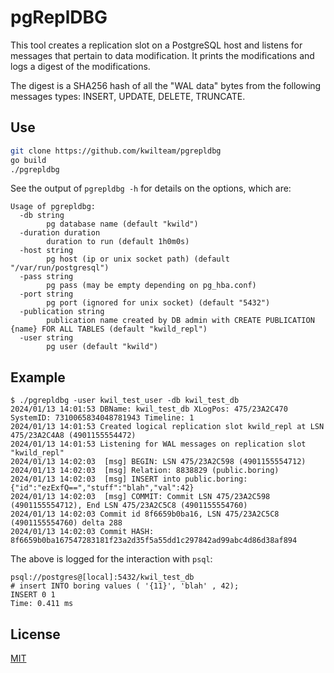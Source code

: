 # pgReplDBG

This tool creates a replication slot on a PostgreSQL host and listens for
messages that pertain to data modification. It prints the modifications and
logs a digest of the modifications.

The digest is a SHA256 hash of all the "WAL data" bytes from the following
messages types: INSERT, UPDATE, DELETE, TRUNCATE.

## Use

```bash
git clone https://github.com/kwilteam/pgrepldbg
go build
./pgrepldbg
```

See the output of `pgrepldbg -h` for details on the options, which are:

```text
Usage of pgrepldbg:
  -db string
        pg database name (default "kwild")
  -duration duration
        duration to run (default 1h0m0s)
  -host string
        pg host (ip or unix socket path) (default "/var/run/postgresql")
  -pass string
        pg pass (may be empty depending on pg_hba.conf)
  -port string
        pg port (ignored for unix socket) (default "5432")
  -publication string
        publication name created by DB admin with CREATE PUBLICATION {name} FOR ALL TABLES (default "kwild_repl")
  -user string
        pg user (default "kwild")
```

## Example

```
$ ./pgrepldbg -user kwil_test_user -db kwil_test_db
2024/01/13 14:01:53 DBName: kwil_test_db XLogPos: 475/23A2C470 SystemID: 7310065834048781943 Timeline: 1
2024/01/13 14:01:53 Created logical replication slot kwild_repl at LSN 475/23A2C4A8 (4901155554472)
2024/01/13 14:01:53 Listening for WAL messages on replication slot "kwild_repl"
2024/01/13 14:02:03  [msg] BEGIN: LSN 475/23A2C598 (4901155554712)
2024/01/13 14:02:03  [msg] Relation: 8838829 (public.boring)
2024/01/13 14:02:03  [msg] INSERT into public.boring: {"id":"ezExfQ==","stuff":"blah","val":42}
2024/01/13 14:02:03  [msg] COMMIT: Commit LSN 475/23A2C598 (4901155554712), End LSN 475/23A2C5C8 (4901155554760) 
2024/01/13 14:02:03 Commit id 8f6659b0ba16, LSN 475/23A2C5C8 (4901155554760) delta 288
2024/01/13 14:02:03 Commit HASH: 8f6659b0ba167547283181f23a2d35f5a55dd1c297842ad99abc4d86d38af894
```

The above is logged for the interaction with `psql`:

```
psql://postgres@[local]:5432/kwil_test_db 
# insert INTO boring values ( '{11}', 'blah' , 42);
INSERT 0 1
Time: 0.411 ms
```

## License

[MIT](https://mit-license.org/)
